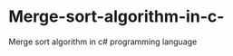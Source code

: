 Merge-sort-algorithm-in-c-
==========================

Merge sort algorithm in c# programming language
